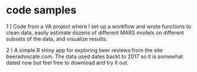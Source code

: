 # code samples
1 ) Code from a VA project where I set up a workflow and wrote functions to clean data, easily estimate dozens of different MARS models on different subsets of the data, and visualize results. 

2 ) A simple R shiny app for exploring beer reviews from the site beeradvocate.com. The data used dates backt to 2017 so it is somewhat dated now but feel free to download and try it out. 
